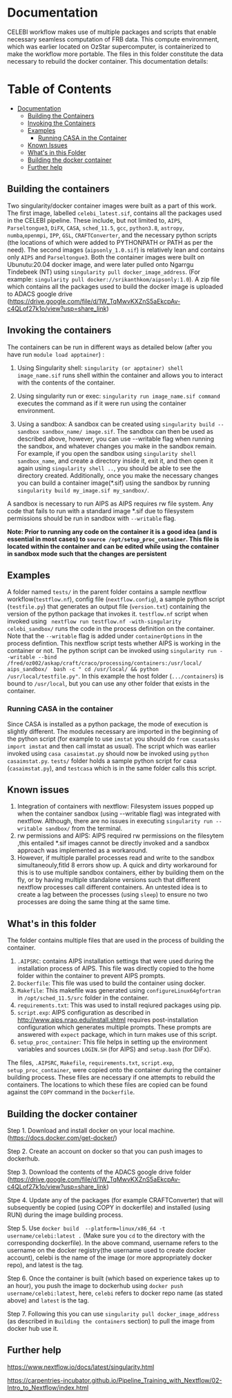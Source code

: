 # Documentation

CELEBI workflow makes use of multiple packages and scripts that enable necessary seamless computation of FRB data. This compute environment, which was earlier located on OzStar supercomputer, is containerized to make the workflow more portable. The files in this folder constitute the data necessary to rebuild the docker container. This documentation details: 

# Table of Contents

- [Documentation](#documentation)
  - [Building the Containers](#building-the-containers)
  - [Invoking the Containers](#invoking-the-containers)
  - [Examples](#examples)
    - [Running CASA in the Container](#running-casa-in-the-container)
  - [Known Issues](#known-issues)
  - [What's in this Folder](#whats-in-this-folder)
  - [Building the docker container](#building-the-docker-container)
  - [Further help](#further-help)




## Building the containers

Two singularity/docker container images were built as a part of this work. The first image, labelled `celebi_latest.sif`, contains all the packages used in the CELEBI pipeline. These include, but not limited to, `AIPS`, `Parseltongue3`, `DiFX`, `CASA`, `sched_11.5`, `gcc`, `python3.8`, `astropy`, `numba`,`openmpi`, `IPP`, `GSL`, `CRAFTConverter`, and the necessary python scripts (the locations of which were added to PYTHONPATH or PATH as per the need). The second images (`aipsonly_1.0.sif`) is relatively lean and contains only `AIPS` and `Parseltongue3`. Both the container images were built on Ubunutu:20.04 docker image, and were later pulled onto Ngarrgu Tindebeek (NT) using `singularity pull docker_image_address`. (For example: `singularity pull docker://srikanthkom/aipsonly:1.0`). A zip file which contains all the packages used to build the docker image is uploaded to ADACS google drive (https://drive.google.com/file/d/1W_TqMwvKXZnS5aEkcpAv-c4QLof27k1o/view?usp=share_link)

## Invoking the containers

The containers can be run in different ways as detailed below (after you have run `module load apptainer`) :

1. Using Singularity shell: `singularity (or apptainer) shell image_name.sif` runs shell within the container and allows you to interact with the contents of the container.
   
2. Using singularity run or exec: `singularity run image_name.sif command` executes the command as if it were run using the container environment. 
   
3. Using a sandbox: A sandbox can be created using `singularity build --sandbox sandbox_name/ image.sif`. The sandbox can then be used as described above, however, you can use --writable flag when running the sandbox, and whatever changes you make in the sandbox remain. For example, if you open the sandbox using `singularity shell sandbox_name`, and create a directory inside it, exit it, and then open it again using `singularity shell ..`, you should be able to see the directory created. Additionally, once you make the necessary changes you can build a container image(*.sif) using the sandbox by running `singularity build my_image.sif my_sandbox/`.

A sandbox is necessary to run AIPS as AIPS requires rw file system. Any code that fails to run with a standard image *.sif due to filesystem permissions should be run in sandbox with `--writable` flag.

**Note: Prior to running any code on the container it is a good idea (and is essential in most cases) to `source /opt/setup_proc_container`. This file is located within the container and can be edited while using the container in sandbox mode such that the changes are persistent**

## Examples

A folder named `tests/` in the parent folder contains a sample nextflow workflow(`testflow.nf`), config file (`nextflow.config`), a sample python script (`testfile.py`) that generates an output file (`version.txt`) containing the version of the python package that invokes it. `testflow.nf` script when invoked using ` nextflow run testflow.nf -with-singularity celebi_sandbox/` runs the code in the process definition on the container. Note that the `--writable` flag is added under `containerOptions` in the process defintion. This nextflow script tests whether AIPS is working in the container or not. The python script can be invoked using `singularity run --writable --bind /fred/oz002/askap/craft/craco/processing/containers:/usr/local/ aips_sandbox/  bash -c " cd /usr/local/ && python /usr/local/testfile.py"`. In this example the host folder (`.../containers`) is bound to `/usr/local`, but you can use any other folder that exists in the container. 

### Running CASA in the container

Since CASA is installed as a python package, the mode of execution is slightly different. The modules necessary are imported in the beginning of the python script (for example to use `imstat` you should do `from casatasks import imstat` and then call imstat as usual). The script which was earlier invoked using `casa casaimstat.py` should now be invoked using `python casaimstat.py`. `tests/` folder holds a sample python script for casa (`casaimstat.py`), and `testcasa` which is in the same folder calls this script.


## Known issues

1. Integration of containers with nextflow: Filesystem issues popped up when the container sandbox (using --writable flag) was integrated with nextflow. Although, there are no issues in executing `singularity run --writable sandbox/` from the terminal.
2. rw permissions and AIPS: AIPS required rw permissions on the filesytem ,this entailed *.sif images cannot be directly invoked and a sandbox approach was implemented as a workaround.
3. However, if multiple parallel processes read and write to the sandbox simultaneouly,fitld 8 errors show up. A quick and dirty workaround for this is to use multiple sandbox containers, either by building them on the fly, or by having multiple standalone versions such that different nextflow processes call different containers. An untested idea is to create a lag between the processes (using `sleep`) to ensure no two processes are doing the same thing at the same time.


## What's in this folder

The folder contains multiple files that are used in the process of building the container. 

1. `.AIPSRC`: contains AIPS installation settings that were used during the installation process of AIPS. This file was directly copied to the home folder within the container to prevent AIPS prompts.
2. `Dockerfile`: This file was used to build the container using docker.
3. `Makefile`: This makefile was generated using `configureLinux64gfortran` in `/opt/sched_11.5/src` folder in the container.
4. `requirements.txt`: This was used to install reqiured packages using pip. 
5. `script.exp`: AIPS configuration as described in http://www.aips.nrao.edu/install.shtml requires post-installation configuration which generates multiple prompts. These prompts are answered with `expect` package, which in turn makes use of this script.
6. `setup_proc_container`: This file helps in setting up the environment variables and sources `LOGIN.SH` (for AIPS) and `setup.bash` (for DiFx). 

The files, `.AIPSRC`, `Makefile`, `requirements.txt`, `script.exp`, `setup_proc_container`, were copied onto the container during the container building process. These files are necessary if one attempts to rebuild the containers. The locations to which these files are copied can be found against the `COPY` command in the `Dockerfile`. 

## Building the docker container

Step 1. Download and install docker on your local machine. (https://docs.docker.com/get-docker/)

Step 2. Create an account on docker so that you can push images to dockerhub. 

Step 3. Download the contents of the ADACS google drive folder (https://drive.google.com/file/d/1W_TqMwvKXZnS5aEkcpAv-c4QLof27k1o/view?usp=share_link)

Stpe 4. Update any of the packages (for example CRAFTConverter) that will subsequently be copied (using COPY in dockerfile) and installed (using RUN) during the image building process. 

Step 5. Use `docker build  --platform=linux/x86_64 -t username/celebi:latest .` (Make sure you `cd` to the directory with the corresponding dockerfile). In the above command, username refers to the username on the docker registry(the username used to create docker account), celebi is the name of the image (or more appropriately docker repo), and latest is the tag. 

Step 6. Once the container is built (which based on experience takes up to an hour), you push the image to dockerhub using `docker push username/celebi:latest`, here, `celebi` refers to docker repo name (as stated above) and `latest` is the tag. 

Step 7. Following this you can use `singularity pull docker_image_address` (as described in `Building the containers` section) to pull the image from docker hub use it. 

## Further help

https://www.nextflow.io/docs/latest/singularity.html

https://carpentries-incubator.github.io/Pipeline_Training_with_Nextflow/02-Intro_to_Nextflow/index.html


